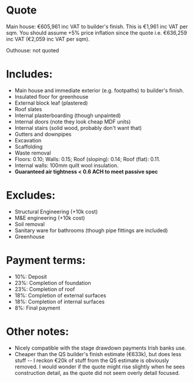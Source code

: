 # Quote

Main house: €605,961 inc VAT to builder's finish. This is €1,961 inc VAT per sqm. You should assume +5% price inflation since the quote i.e. €636,259 inc VAT (€2,059 inc VAT per sqm).

Outhouse: not quoted

# Includes:

- Main house and immediate exterior (e.g. footpaths) to builder's finish.
- Insulated floor for greenhouse
- External block leaf (plastered)
- Roof slates
- Internal plasterboarding (though unpainted)
- Internal doors (note they look cheap MDF units)
- Internal stairs (solid wood, probably don't want that)
- Gutters and downpipes
- Excavation
- Scaffolding
- Waste removal
- Floors: 0.10; Walls: 0.15; Roof (sloping): 0.14; Roof (flat): 0.11.
- Internal walls: 100mm quilt wool insulation.
- **Guaranteed air tightness < 0.6 ACH to meet passive spec**

# Excludes:

- Structural Engineering (+10k cost)
- M&E engineering (+10k cost)
- Soil removal
- Sanitary ware for bathrooms (though pipe fittings are included)
- Greenhouse

# Payment terms:

- 10%: Deposit
- 23%: Completion of foundation
- 23%: Completion of roof
- 18%: Completion of external surfaces
- 18%: Completion of internal surfaces
- 8%: Final payment

# Other notes:

- Nicely compatible with the stage drawdown payments Irish banks use.
- Cheaper than the QS builder's finish estimate (€633k), but does less stuff -- I reckon €20k of stuff from the QS estimate is obviously removed. I would wonder if the quote might rise slightly when he sees construction detail, as the quote did not seem overly detail focused.
